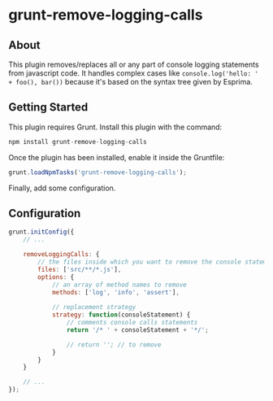 grunt-remove-logging-calls
==========================

## About

This plugin removes/replaces all or any part of console logging statements from javascript code.
It handles complex cases like `console.log('hello: ' + foo(), bar())` because it's based on the syntax tree given by Esprima.


## Getting Started

This plugin requires Grunt.
Install this plugin with the command:

```js
npm install grunt-remove-logging-calls
```

Once the plugin has been installed, enable it inside the Gruntfile: 

```js
grunt.loadNpmTasks('grunt-remove-logging-calls');
```

Finally, add some configuration.

## Configuration

```js
grunt.initConfig({
	// ...

	removeLoggingCalls: {
		// the files inside which you want to remove the console statements
 		files: ['src/**/*.js'],
 		options: {
 			// an array of method names to remove
			methods: ['log', 'info', 'assert'], 
			
			// replacement strategy
			strategy: function(consoleStatement) {
				// comments console calls statements
				return '/* ' + consoleStatement + '*/';

				// return ''; // to remove 
			}
		}
	}

    // ...
});
```